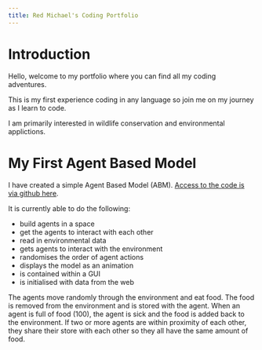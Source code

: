 ```yaml
---
title: Red Michael's Coding Portfolio
---
```


# Introduction

Hello, welcome to my portfolio where you can find all my coding adventures.  

This is my first experience coding in any language so join me on my journey as I learn to code.

I am primarily interested in wildlife conservation and environmental applictions. 

# My First Agent Based Model

I have created a simple Agent Based Model (ABM). [Access to the code is via github here](https://github.com/redmichael19/AgentBasedModel1).

It is currently able to do the following:

* build agents in a space
* get the agents to interact with each other
* read in environmental data
* gets agents to interact with the environment
* randomises the order of agent actions
* displays the model as an animation
* is contained within a GUI
* is initialised with data from the web

The agents move randomly through the environment and eat food. 
The food is removed from the environment and is stored with the agent.
When an agent is full of food (100), the agent is sick and the food is added back to the environment.
If two or more agents are within proximity of each other, they share their store with each other so they all have the same amount of food.

